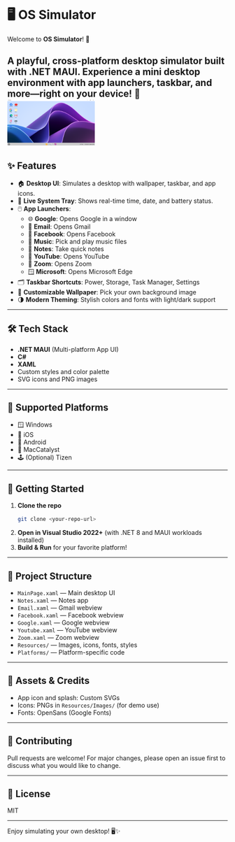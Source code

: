# 🖥️ OS Simulator
  
Welcome to **OS Simulator**! 🚀
  
A playful, cross-platform desktop simulator built with .NET MAUI. Experience a mini desktop environment with app launchers, taskbar, and more—right on your device! 🎉
<img src="Simulator/Resources/Images/ossimulator.png" alt="Dashboard" width="200"/>
---

## ✨ Features

- 🏠 **Desktop UI**: Simulates a desktop with wallpaper, taskbar, and app icons.
- 📅 **Live System Tray**: Shows real-time time, date, and battery status.
- 🖱️ **App Launchers**:
  - 🌐 **Google**: Opens Google in a window
  - 📧 **Email**: Opens Gmail
  - 📘 **Facebook**: Opens Facebook
  - 🎵 **Music**: Pick and play music files
  - 📝 **Notes**: Take quick notes
  - 🎥 **YouTube**: Opens YouTube
  - 💬 **Zoom**: Opens Zoom
  - 🪟 **Microsoft**: Opens Microsoft Edge
- 🗂️ **Taskbar Shortcuts**: Power, Storage, Task Manager, Settings
- 🎨 **Customizable Wallpaper**: Pick your own background image
- 🌗 **Modern Theming**: Stylish colors and fonts with light/dark support

---

## 🛠️ Tech Stack

- **.NET MAUI** (Multi-platform App UI)
- **C#**
- **XAML**
- Custom styles and color palette
- SVG icons and PNG images

---

## 📱 Supported Platforms

- 🪟 Windows
- 🍏 iOS
- 🤖 Android
- 🍎 MacCatalyst
- 🕹️ (Optional) Tizen

---

## 🚀 Getting Started

1. **Clone the repo**
   ```bash
   git clone <your-repo-url>
   ```
2. **Open in Visual Studio 2022+** (with .NET 8 and MAUI workloads installed)
3. **Build & Run** for your favorite platform!

---

## 📂 Project Structure

- `MainPage.xaml` — Main desktop UI
- `Notes.xaml` — Notes app
- `Email.xaml` — Gmail webview
- `Facebook.xaml` — Facebook webview
- `Google.xaml` — Google webview
- `Youtube.xaml` — YouTube webview
- `Zoom.xaml` — Zoom webview
- `Resources/` — Images, icons, fonts, styles
- `Platforms/` — Platform-specific code

---

## 🎨 Assets & Credits

- App icon and splash: Custom SVGs
- Icons: PNGs in `Resources/Images/` (for demo use)
- Fonts: OpenSans (Google Fonts)

---

## 🤝 Contributing

Pull requests are welcome! For major changes, please open an issue first to discuss what you would like to change.

---

## 📜 License

MIT

---

Enjoy simulating your own desktop! 🖥️✨ 